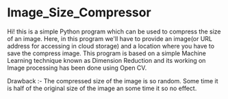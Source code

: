 # Image_Size_Compressor
Hi! this is a simple Python program which can be used to compress the size of an image. Here, in this program we'll have to provide an image(or URL address for accessing in cloud storage) and a location where you have to save the  compress image. This program is based on a simple Machine Learning technique known as Dimension Reduction and its working on Image processing has been done using Open CV.

Drawback :- The compressed size of the image is so random. Some time it is half of the original size of the image an some time it so no effect.
